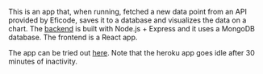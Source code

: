 This is an app that, when running, fetched a new data point from an API provided by Eficode, saves it to a database and visualizes the data on a chart. The [backend](http://github.com/vilmakoo/opendata-task-backend) is built with Node.js + Express and it uses a MongoDB database. The frontend is a React app.

The app can be tried out [here](https://eficode-opendata-task.herokuapp.com/). Note that the heroku app goes idle after 30 minutes of inactivity.